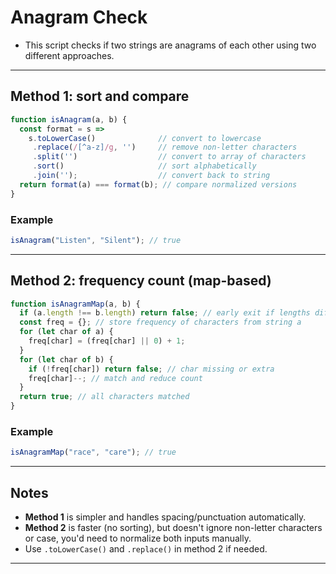 # Anagram Check 

- This script checks if two strings are anagrams of each other using two different approaches.

---

## Method 1: sort and compare

```js
function isAnagram(a, b) {
  const format = s =>
    s.toLowerCase()              // convert to lowercase
     .replace(/[^a-z]/g, '')     // remove non-letter characters
     .split('')                  // convert to array of characters
     .sort()                     // sort alphabetically
     .join('');                  // convert back to string
  return format(a) === format(b); // compare normalized versions
}
```

### Example

```js
isAnagram("Listen", "Silent"); // true
```

---

## Method 2: frequency count (map-based)

```js
function isAnagramMap(a, b) {
  if (a.length !== b.length) return false; // early exit if lengths differ
  const freq = {}; // store frequency of characters from string a
  for (let char of a) {
    freq[char] = (freq[char] || 0) + 1;
  }
  for (let char of b) {
    if (!freq[char]) return false; // char missing or extra
    freq[char]--; // match and reduce count
  }
  return true; // all characters matched
}
```

### Example

```js
isAnagramMap("race", "care"); // true
```

---

## Notes

- **Method 1** is simpler and handles spacing/punctuation automatically.
- **Method 2** is faster (no sorting), but doesn't ignore non-letter characters or case, you'd need to normalize both inputs manually.
- Use `.toLowerCase()` and `.replace()` in method 2 if needed.

---

